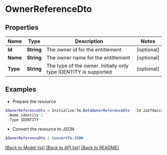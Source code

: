 # OwnerReferenceDto
## Properties

Name | Type | Description | Notes
------------ | ------------- | ------------- | -------------
**Id** | **String** | The owner id for the entitlement | [optional] 
**Name** | **String** | The owner name for the entitlement | [optional] 
**Type** | **String** | The type of the owner. Initially only type IDENTITY is supported | [optional] 

## Examples

- Prepare the resource
```powershell
$OwnerReferenceDto = Initialize-Tm.BetaOwnerReferenceDto  -Id 2a2fdacca5e345f18bf7970cfbb8fec2 `
 -Name identity 1 `
 -Type IDENTITY
```

- Convert the resource to JSON
```powershell
$OwnerReferenceDto | ConvertTo-JSON
```

[[Back to Model list]](../README.md#documentation-for-models) [[Back to API list]](../README.md#documentation-for-api-endpoints) [[Back to README]](../README.md)

